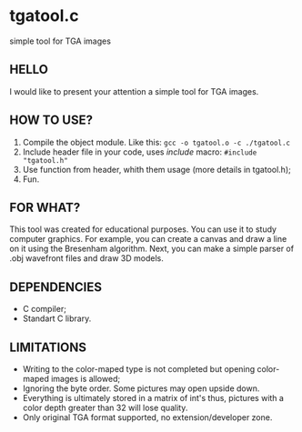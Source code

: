 # tgatool.c
simple tool for TGA images
## HELLO
   I would like to present your attention a simple tool for TGA images.
   
## HOW TO USE?
   1. Compile the object module. Like this:
   `gcc -o tgatool.o -c ./tgatool.c`
   2. Include header file in your code, uses *include* macro:
   `#include "tgatool.h"`
   3. Use function from header, whith them usage (more details in tgatool.h);
   4. Fun.

## FOR WHAT?
   This tool was created for educational purposes. You can use it to study 
   computer graphics. For example, you can create a canvas and draw a line 
   on it using the Bresenham algorithm. Next, you can make a simple parser 
   of .obj wavefront files and draw 3D models.
   
## DEPENDENCIES
   - C compiler;
   - Standart C library.
   
## LIMITATIONS
   - Writing to the color-maped type is not completed but
    opening color-maped images is allowed;
   - Ignoring the byte order. Some pictures may open upside down.
   - Everything is ultimately stored in a matrix of int's
    thus, pictures with a color depth greater than 32 will lose quality.
   - Only original TGA format supported, no extension/developer zone.
   
